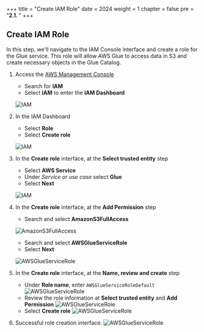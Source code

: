 +++
title = "Create IAM Role"
date = 2024
weight = 1
chapter = false
pre = "<b>2.1. </b>"
+++

## Create IAM Role

In this step, we'll navigate to the IAM Console interface and create a role for the Glue service. This role will allow AWS Glue to access data in S3 and create necessary objects in the Glue Catalog.

1. Access the [AWS Management Console](https://aws.amazon.com/console/)

   - Search for **IAM**
   - Select **IAM** to enter the **IAM Dashboard**

   ![IAM](/images/1/iam-service-cropped.png)

2. In the IAM Dashboard

   - Select **Role**
   - Select **Create role**

   ![IAM](/images/1/create_iam_role_cropped.png?width=90pc)

3. In the **Create role** interface, at the **Select trusted entity** step

   - Select **AWS Service**
   - Under _Service or use case_ select **Glue**
   - Select **Next**

   ![IAM](/images/1/create_iam_role_detail.png?width=90pc)

4. In the **Create role** interface, at the **Add Permission** step

   - Search and select **AmazonS3FullAccess**

   ![AmazonS3FullAccess](/images/1/add_s3_permission_2step.png?width=90pc)

   - Search and select **AWSGlueServiceRole**
   - Select **Next**

   ![AWSGlueServiceRole](/images/1/add_glue_permission.png?width=90pc)

5. In the **Create role** interface, at the **Name, review and create** step

   - Under **Role name**, enter `AWSGlueServiceRoleDefault`
     ![AWSGlueServiceRole](/images/1/name_role.png?width=90pc)
   - Review the role information at **Select trusted entity** and **Add Permission**
     ![AWSGlueServiceRole](/images/1/review_role.png?width=90pc)
   - Select **Create role**
     ![AWSGlueServiceRole](/images/1/create_role_submit.png?width=90pc)

6. Successful role creation interface:
   ![AWSGlueServiceRole](/images/1/create_role_success.png?width=90pc)
